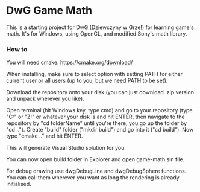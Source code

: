 # DwG Game Math
This is a starting project for DwG (Dziewczyny w Grze!) for learning game's math.
It's for Windows, using OpenGL, and modified Sony's math library.

### How to
You will need cmake:
https://cmake.org/download/

When installing, make sure to select option with setting PATH for either current user or all users (up to you, but we need PATH to be set).

Download the repository onto your disk (you can just download .zip version and unpack wherever you like).

Open terminal (hit Windows key, type cmd) and go to your repository (type "C:" or "Z:" or whatever your disk is and hit ENTER, then navigate to the repository by "cd folderName" until you're there, you go up the folder by "cd .."). Create "build" folder ("mkdir build") and go into it ("cd build"). Now type "cmake .." and hit ENTER.

This will generate Visual Studio solution for you.

You can now open build folder in Explorer and open game-math.sln file.

For debug drawing use dwgDebugLine and dwgDebugSphere functions. You can call them wherever you want as long the rendering is already initialised.
